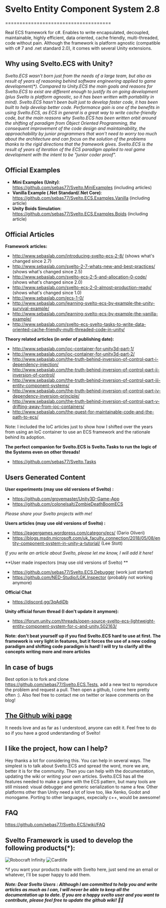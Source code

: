 # Svelto Entity Component System 2.8
=====================================

Real ECS framework for c#. Enables to write encapsulated, decoupled, maintainable, highly efficient, data oriented, cache friendly, multi-threaded, code without pain. Although the framework is platform agnostic (compatible with c# 7 and .net standard 2.0), it comes with several Unity extensions. 

## Why using Svelto.ECS with Unity?

_Svelto.ECS wasn't born just from the needs of a large team, but also as result of years of reasoning behind software engineering applied to game development(*). Compared to Unity.ECS the main goals and reasons for Svelto.ECS to exist are different enough to justify its on going development (plus Svelto is platform agnostic, so it has been written with portability in mind). Svelto.ECS hasn't been built just to develop faster code, it has been built to help develop better code. Performance gain is one of the benefits in using Svelto.ECS, as ECS in general is a great way to write cache-friendly code, but the main reasons why Svelto.ECS has been written orbit around the shifting of paradigm from Object Oriented Programming, the consequent improvement of the code design and maintainability, the approachability by junior programmers that won't need to worry too much about the architecture and can focus on the solution of the problems thanks to the rigid directions that the framework gives. Svelto.ECS is the result of years of iteration of the ECS paradigm applied to real game development with the intent to be "junior coder proof"._

## Official Examples

* **Mini Examples (Unity)**: https://github.com/sebas77/Svelto.MiniExamples (including articles)
* **Vanilla Example (.Net Standard/.Net Core)**: https://github.com/sebas77/Svelto.ECS.Examples.Vanilla (including article)
* **Unity Boids Simulation**: https://github.com/sebas77/Svelto.ECS.Examples.Boids (including article)

## Official Articles

**Framework articles:**

* http://www.sebaslab.com/introducing-svelto-ecs-2-8/  (shows what's changed since 2.7)
* http://www.sebaslab.com/svelto-2-7-whats-new-and-best-practices/ (shows what's changed since 2.5)
* http://www.sebaslab.com/svelto-ecs-2-5-and-allocation-0-code/ (shows what's changed since 2.0)
* http://www.sebaslab.com/svelto-ecs-2-0-almost-production-ready/ (shows what's changed since 1.0)
* http://www.sebaslab.com/ecs-1-0/
* http://www.sebaslab.com/learning-svelto-ecs-by-example-the-unity-survival-example/
* http://www.sebaslab.com/learning-svelto-ecs-by-example-the-vanilla-example/
* http://www.sebaslab.com/svelto-ecs-svelto-tasks-to-write-data-oriented-cache-friendly-multi-threaded-code-in-unity/

**Theory related articles (in order of publishing date):**

* http://www.sebaslab.com/ioc-container-for-unity3d-part-1/
* http://www.sebaslab.com/ioc-container-for-unity3d-part-2/
* http://www.sebaslab.com/the-truth-behind-inversion-of-control-part-i-dependency-injection/
* http://www.sebaslab.com/the-truth-behind-inversion-of-control-part-ii-inversion-of-control/
* http://www.sebaslab.com/the-truth-behind-inversion-of-control-part-iii-entity-component-systems/
* http://www.sebaslab.com/the-truth-behind-inversion-of-control-part-iv-dependency-inversion-principle/
* http://www.sebaslab.com/the-truth-behind-inversion-of-control-part-v-drifting-away-from-ioc-containers/
* http://www.sebaslab.com/the-quest-for-maintainable-code-and-the-path-to-ecs/

Note: I included the IoC articles just to show how I shifted over the years from using an IoC container to use an ECS framework and the rationale behind its adoption.

**The perfect companion for Svelto.ECS is Svelto.Tasks to run the logic of the Systems even on other threads!**

* https://github.com/sebas77/Svelto.Tasks

## Users Generated Content

**User experiments (may use old versions of Svelto) :**

* https://github.com/grovemaster/Unity3D-Game-App
* https://github.com/colonelsalt/ZombieDeathBoomECS

_Please share your Svelto projects with me!_

**Users articles (may use old versions of Svelto) :**

* https://eagergames.wordpress.com/category/ecs/ (Dario Oliveri)
* https://blogs.msdn.microsoft.com/uk_faculty_connection/2018/05/08/entity-component-system-in-unity-a-tutorial/ (Lee Stott)

_If you write an article about Svelto, please let me know, I will add it here!_

**User made inspectors (may use old versions of Svelto) **

* https://github.com/sebas77/Svelto.ECS.Debugger (work just started)
* https://github.com/NED-Studio/LGK.Inspector (probably not working anymore)

**Official Chat**

* https://discord.gg/3qAdjDb 

**Unity official forum thread (I don't update it anymore):**

* https://forum.unity.com/threads/open-source-svelto-ecs-lightweight-entity-component-system-for-c-and-unity.502163/

**Note: don't beat yourself up if you find Svelto.ECS hard to use at first. The framework is very light in features, but it forces the use of a new coding paradigm and shifting code paradigm is hard! I will try to clarify all the concepts writing more and more articles**

## In case of bugs

Best option is to fork and clone https://github.com/sebas77/Svelto.ECS.Tests, add a new test to reproduce the problem and request a pull. Then open a github, I come here pretty often :). Also feel free to contact me on twitter or leave comments on the blog!

## [The Github wiki page](https://github.com/sebas77/Svelto.ECS/wiki)

It needs love and as far as I understood, anyone can edit it. Feel free to do so if you have a good understanding of Svelto!

## I like the project, how can I help?

Hey thanks a lot for considering this. You can help in several ways. The simplest is to talk about Svelto.ECS and spread the word, more we are, better it is for the community. Then you can help with the documentation, updating the wiki or writing your own articles. 
Svelto.ECS has all the features needed to make a game with the ECS pattern, but many tools are still missed: visual debugger and generic serialization to name a few. Other platforms other than Unity need a lot of love too, like Xenko, Godot and monogame. Porting to other languages, expecially c++, would be awesome! 

## FAQ

https://github.com/sebas77/Svelto.ECS/wiki/FAQ

## Svelto Framework is used to develop the following products(*):

![Robocraft Infinity](https://news.xbox.com/en-us/wp-content/uploads/Robocraft_Hero-hero.jpg)
![Cardlife](https://i.ytimg.com/vi/q2jaUZjnNyg/maxresdefault.jpg)

*if you want your products made with Svelto here, just send me an email or whatever, I'll be super happy to add them.

**_Note: Dear Svelto Users : Although I am committed to help you and write articles as much as I can, I will never be able to keep all the documentation up to date. If you are a happy svelto user and you want to contribute, please feel free to update the github wiki! 🙏👊_**
